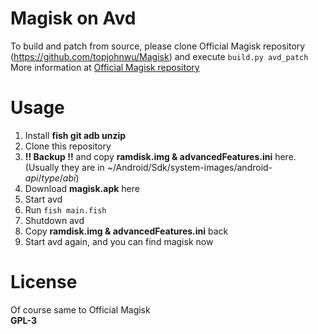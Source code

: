 # Magisk on Avd
To build and patch from source, please clone Official Magisk repository (https://github.com/topjohnwu/Magisk) and execute `build.py avd_patch` \
More information at [Official Magisk repository](https://github.com/topjohnwu/Magisk)

# Usage
1. Install **fish git adb unzip**
1. Clone this repository
2. **!! Backup !!** and copy **ramdisk.img & advancedFeatures.ini** here. (Usually they are in ~/Android/Sdk/system-images/android-*api*/*type*/*abi*)
3. Download **magisk.apk** here
4. Start avd
4. Run `fish main.fish`
5. Shutdown avd
5. Copy **ramdisk.img & advancedFeatures.ini** back
6. Start avd again, and you can find magisk now

# License
Of course same to Official Magisk \
**GPL-3**